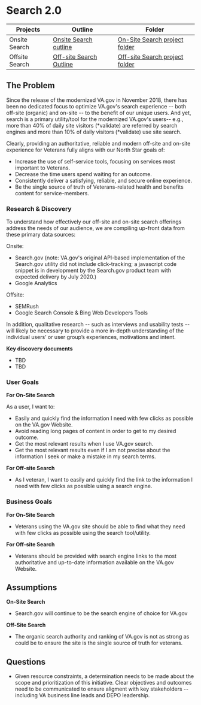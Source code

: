 # Search 2.0

|Projects| Outline | Folder |
|----|----|----|
| Onsite Search | [Onsite Search outline ](https://github.com/department-of-veterans-affairs/va.gov-team/tree/master/products/public-websites/onsite-search)|[On-Site Search project folder](https://github.com/department-of-veterans-affairs/va.gov-team/tree/master/products/public-websites/onsite-search)|
| Offsite Search|[Off-site Search Outline](https://github.com/department-of-veterans-affairs/va.gov-team/tree/master/products/public-websites/offsite-search)|[Off-site Search project folder](https://github.com/department-of-veterans-affairs/va.gov-team/tree/master/products/public-websites/offsite-search)|

## The Problem

Since the release of the modernized VA.gov in November 2018, there has been no dedicated focus to optimize VA.gov's search experience -- both off-site (organic) and on-site -- to the benefit of our unique users.  And yet, search is a primary utility/tool for the modernized VA.gov's users-- e.g., more than 40% of daily site visitors (*validate) are referred by search engines and more than 10% of daily visitors (*validate) use site search.  

Clearly, providing an authoritative, reliable and modern off-site and on-site experience for Veterans fully aligns with our North Star goals of:

- Increase the use of self-service tools, focusing on services most important to Veterans.
- Decrease the time users spend waiting for an outcome.
- Consistently deliver a satisfying, reliable, and secure online experience.
- Be the single source of truth of Veterans-related health and benefits content for service-members.

### Research & Discovery

To understand how effectively our off-site and on-site search offerings address the needs of our audience, we are compiling up-front data from these primary data sources:

Onsite:
- Search.gov (note: VA.gov's original API-based implementation of the Search.gov utility did not include click-tracking; a javascript code snippet is in development by the Search.gov product team with expected delivery by July 2020.)
- Google Analytics

Offsite:
- SEMRush
- Google Search Console & Bing Web Developers Tools

In addition, qualitative research -- such as interviews and usability tests -- will likely be necessary to provide a more in-depth understanding of the individual users’ or user group’s experiences, motivations and intent.  


**Key discovery documents**

- TBD
- TBD

### User Goals

**For On-Site Search**

As a user, I want to:

- Easily and quickly find the information I need with few clicks as possible on the VA.gov Website.
- Avoid reading long pages of content in order to get to my desired outcome.
- Get the most relevant results when I use VA.gov search.
- Get the most relevant results even if I am not precise about the information I seek or make a mistake in my search terms.

**For Off-site Search**

- As I veteran, I want to easily and quickly find the link to the information I need with few clicks as possible using a search engine.

### Business Goals

**For On-Site Search**

- Veterans using the VA.gov site should be able to find what they need with few clicks as possible using the search tool/utility.

**For Off-site Search**

- Veterans should be provided with search engine links to the most authoritative and up-to-date information available on the VA.gov Website.


## Assumptions

**On-Site Search**

- Search.gov will continue to be the search engine of choice for VA.gov

**Off-Site Search**

- The organic search authority and ranking of VA.gov is not as strong as could be to ensure the site is the single source of truth for veterans.


## Questions

- Given resource constraints, a determination needs to be made about the scope and prioritization of this initiative.  Clear objectives and outcomes need to be communicated to ensure aligment with key stakeholders -- including VA business line leads and DEPO leadership.
